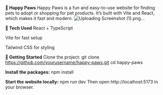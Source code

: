 **🐾 Happy Paws**
Happy Paws is a fun and easy-to-use website for finding pets to adopt or shopping for pet products. It’s built with Vite and React, which makes it fast and modern.
![Uploading Screenshot (1).png…]()


 

**🔧 Tech Used**
React + TypeScript

Vite for fast setup

Tailwind CSS for styling

 

**🚀 Getting Started**
Clone the project:
git clone https://github.com/yourusername/happy-paws.git
cd happy-paws


**Install the packages:**
npm install


**Start the website locally:**
npm run dev
Then open http://localhost:5173 in your browser.

 
